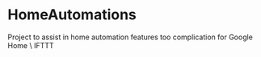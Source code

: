 # HomeAutomations
Project to assist in home automation features too complication for Google Home \ IFTTT
